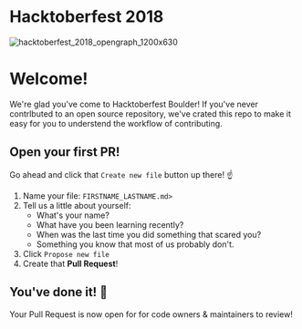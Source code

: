 # Hacktoberfest 2018


![hacktoberfest_2018_opengraph_1200x630](https://user-images.githubusercontent.com/3988879/47463470-8b35cc80-d7a3-11e8-8a7f-a4e72f082c69.png)
# Welcome!

We're glad you've come to Hacktoberfest Boulder! If you've never contrlbuted to an open source repository, we've crated this repo to make it easy for you to understend the workflow of contributing.

## Open your first PR!
Go ahead and click that `Create new file` button up there! :point_up:

1. Name your file: `FIRSTNAME_LASTNAME.md>`
2. Tell us a little about yourself:
    - What's your name?
    - What have you been learning recently?
    - When was the last time you did something that scared you?
    - Something you know that most of us probably don't.
3. Click `Propose new file`
4. Create that **Pull Request**!

## You've done it! :tada: 
Your Pull Request is now open for for code owners & maintainers to review!


